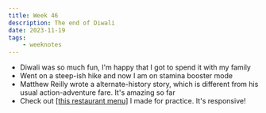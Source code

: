 ```yaml
---
title: Week 46
description: The end of Diwali
date: 2023-11-19
tags:
    - weeknotes
---
```


- Diwali was so much fun, I'm happy that I got to spend it with my family
- Went on a steep-ish hike and now I am on stamina booster mode
- Matthew Reilly wrote a alternate-history story, which is different from his usual action-adventure fare. It's amazing so far
- Check out [[this restaurant menu]](https://rasoi.parth.ninja) I made for practice. It's responsive!
